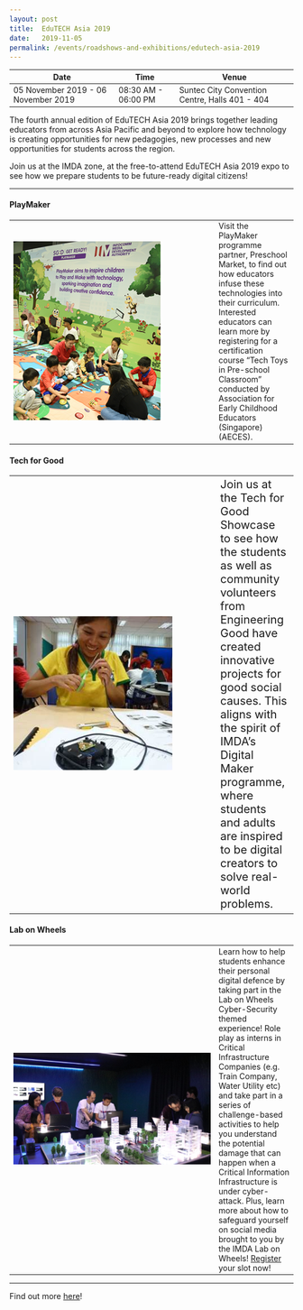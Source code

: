```yaml
---
layout: post
title:  EduTECH Asia 2019
date:   2019-11-05
permalink: /events/roadshows-and-exhibitions/edutech-asia-2019
---
```


| Date | Time | Venue |
|--------|---|---|
| 05 November 2019 - 06 November 2019 | 08:30 AM - 06:00 PM | Suntec City Convention Centre, Halls 401 - 404 |


The fourth annual edition of EduTECH Asia 2019 brings together leading educators from across Asia Pacific and beyond to explore how technology is creating opportunities for new pedagogies, new processes and new opportunities for students across the region.

Join us at the IMDA zone, at the free-to-attend EduTECH Asia 2019 expo to see how we prepare students to be future-ready digital citizens!

------------

#### **PlayMaker**

<table style="width: 100%;" border="0" cellpadding="10">
<tbody>
<tr>
<td style="width: 350px;"><img src="images/events/workshops-and-exhibitions/PlayMaker-1.png" /></td>
<td>Visit the PlayMaker programme partner, Preschool Market, to find out how educators infuse these technologies into their curriculum. Interested educators can learn more by registering for a certification course “Tech Toys in Pre-school Classroom” conducted by Association for Early Childhood Educators (Singapore) (AECES).<br /></td>
</tr>
</tbody>
</table>


#### **Tech for Good**

<table style="width: 100%;" border="0" cellpadding="10">
<tbody>
<tr>
<td style="width: 350px;"><img src="images/events/workshops-and-exhibitions/TechforGood-1.jpg" /></td>
<td style="font-size: 20px;">Join us at the Tech for Good Showcase to see how the students as well as community volunteers from Engineering Good have created innovative projects for good social causes. This aligns with the spirit of IMDA’s Digital Maker programme, where students and adults are inspired to be digital creators to solve real-world problems.<br /></td>
</tr>
</tbody>
</table>


#### **Lab on Wheels**

<table style="width: 100%;" border="0" cellpadding="10">
<tbody>
<tr>
<td style="width: 350px;"><img src="images/events/workshops-and-exhibitions/LoW-1.jpg" /></td>
<td>Learn how to help students enhance their personal digital defence by taking part in the Lab on Wheels Cyber-Security themed experience! Role play as interns in Critical Infrastructure Companies (e.g. Train Company, Water Utility etc) and take part in a series of challenge-based activities to help you understand the potential damage that can happen when a Critical Information Infrastructure is under cyber-attack. Plus, learn more about how to safeguard yourself on social media brought to you by the IMDA Lab on Wheels! <a href="https://form.jotform.me/92323651355455" target="_blank">Register</a> your slot now!<br /></td>
</tr>
</tbody>
</table>

------------

Find out more <a href="https://www.terrapinn.com/exhibition/edutech-asia/IMDA-Zone.stm" target="_blank">here</a>! 
